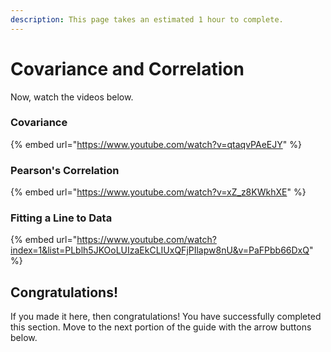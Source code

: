```yaml
---
description: This page takes an estimated 1 hour to complete.
---
```


# Covariance and Correlation

Now, watch the videos below.

### Covariance

{% embed url="https://www.youtube.com/watch?v=qtaqvPAeEJY" %}

### Pearson's Correlation

{% embed url="https://www.youtube.com/watch?v=xZ_z8KWkhXE" %}

### Fitting a Line to Data

{% embed url="https://www.youtube.com/watch?index=1&list=PLblh5JKOoLUIzaEkCLIUxQFjPIlapw8nU&v=PaFPbb66DxQ" %}

## Congratulations!

If you made it here, then congratulations! You have successfully completed this section. Move to the next portion of the guide with the arrow buttons below.
